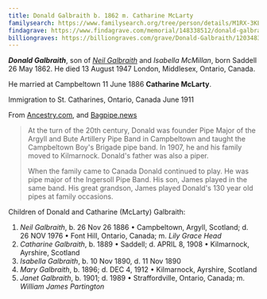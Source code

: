 ```yaml
---
title: Donald Galbraith b. 1862 m. Catharine McLarty
familysearch: https://www.familysearch.org/tree/person/details/M1RX-3KL
findagrave: https://www.findagrave.com/memorial/148338512/donald-galbraith
billiongraves: https://billiongraves.com/grave/Donald-Galbraith/1203483
---
```

***Donald Galbraith***, son of *[Neil Galbraith](galbraith-neil-1828-mcmillan.md)* and *Isabella McMillan*, born Saddell 26 May 1862.  He died 13 August 1947
London, Middlesex, Ontario, Canada.

He married at Campbeltown 11 June 1886 **Catharine McLarty**.

Immigration to St. Catharines, Ontario, Canada  June 1911

From [Ancestry.com](https://www.ancestry.com/family-tree/person/tree/71855511/person/232218862057/facts), and [Bagpipe.news](https://bagpipe.news/2021/02/15/donald-galbraith-from-argyll-to-ontario-via-kilmarnock/)

> At the turn of the 20th century, Donald was founder Pipe Major of the Argyll and Bute Artillery Pipe Band in Campbeltown and taught the Campbeltown Boy's Brigade pipe band. In 1907, he and his family moved to Kilmarnock. Donald's father was also a piper.
>
> When the family came to Canada Donald continued to play. He was pipe major of the Ingersoll Pipe Band. His son, James played in the same band. His great grandson, James played Donald's 130 year old pipes at family occasions.


Children of Donald and Catharine (McLarty) Galbraith:

1. *Neil Galbraith*, b. 26 Nov 26 1886 • Campbeltown, Argyll, Scotland; d. 26 NOV 1976 • Font Hill, Ontario, Canada; m. *Lily Grace Head*
2. *Catharine Galbraith*,  b. 1889 • Saddell; d. APRIL 8, 1908 • Kilmarnock, Ayrshire, Scotland
3. *Isabella Galbraith*, b. 10 Nov 1890, d. 11 Nov 1890
4. *Mary Galbraith*, b. 1896; d. DEC 4, 1912 • Kilmarnock, Ayrshire, Scotland
5. *Janet Galbraith*, b. 1901; d. 1989 • Straffordville, Ontario, Canada; m. *William James Partington*
